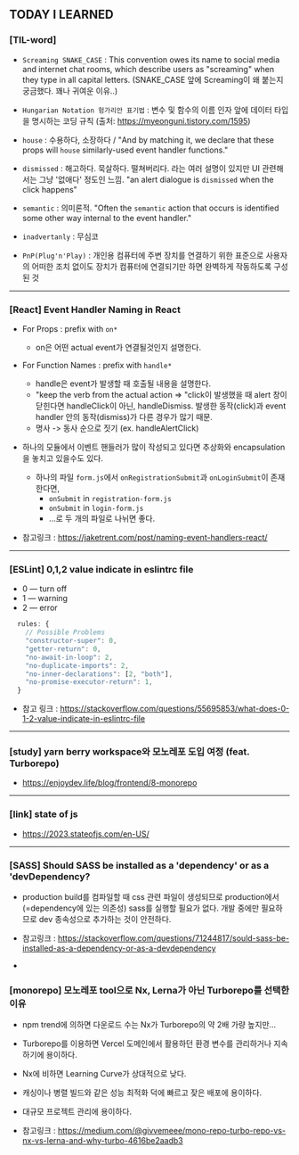 ## TODAY I LEARNED

### [TIL-word]

- `Screaming SNAKE_CASE` : This convention owes its name to social media and internet chat rooms, which describe users as "screaming" when they type in all capital letters. (SNAKE_CASE 앞에 Screaming이 왜 붙는지 궁금했다. 꽤나 귀여운 이유..)

- `Hungarian Notation 헝가리안 표기법` : 변수 및 함수의 이름 인자 앞에 데이터 타입을 명시하는 코딩 규칙 (출처: https://myeonguni.tistory.com/1595)

- `house` : 수용하다, 소장하다 / "And by matching it, we declare that these props will `house` similarly-used event handler functions."

- `dismissed` : 해고하다. 묵살하다. 떨쳐버리다. 라는 여러 설명이 있지만 UI 관련해서는 그냥 '없애다' 정도인 느낌. "an alert dialogue is `dismissed` when the click happens"

- `semantic` : 의미론적. "Often the `semantic` action that occurs is identified some other way internal to the event handler."

- `inadvertanly` : 무심코

- `PnP(Plug'n'Play)` : 개인용 컴퓨터에 주변 장치를 연결하기 위한 표준으로 사용자의 어떠한 조치 없이도 장치가 컴퓨터에 연결되기만 하면 완벽하게 작동하도록 구성된 것

---

### [React] Event Handler Naming in React

- For Props : prefix with `on*`

  - on은 어떤 actual event가 연결될것인지 설명한다.

- For Function Names : prefix with `handle*`

  - handle은 event가 발생할 때 호출될 내용을 설명한다.
  - "keep the verb from the actual action => "click이 발생했을 때 alert 창이 닫힌다면 handleClick이 아닌, handleDismiss. 발생한 동작(click)과 event handler 안의 동작(dismiss)가 다른 경우가 많기 때문.
  - 명사 -> 동사 순으로 짓기 (ex. handleAlertClick)

- 하나의 모듈에서 이벤트 핸들러가 많이 작성되고 있다면 추상화와 encapsulation을 놓치고 있을수도 있다.

  - 하나의 파일 `form.js`에서 `onRegistrationSubmit`과 `onLoginSubmit`이 존재한다면,
    - `onSubmit` in `registration-form.js`
    - `onSubmit` in `login-form.js`
    - ...로 두 개의 파일로 나뉘면 좋다.

- 참고링크 : https://jaketrent.com/post/naming-event-handlers-react/

---

### [ESLint] 0,1,2 value indicate in eslintrc file

- 0 — turn off
- 1 — warning
- 2 — error

```javascript
  rules: {
    // Possible Problems
    "constructor-super": 0,
    "getter-return": 0,
    "no-await-in-loop": 2,
    "no-duplicate-imports": 2,
    "no-inner-declarations": [2, "both"],
    "no-promise-executor-return": 1,
  }
```

- 참고 링크 : https://stackoverflow.com/questions/55695853/what-does-0-1-2-value-indicate-in-eslintrc-file

---

### [study] yarn berry workspace와 모노레포 도입 여정 (feat. Turborepo)

- https://enjoydev.life/blog/frontend/8-monorepo

---

### [link] state of js

- https://2023.stateofjs.com/en-US/

---

### [SASS] Should SASS be installed as a 'dependency' or as a 'devDependency?

- production build를 컴파일할 때 css 관련 파일이 생성되므로 production에서 (=dependency에 있는 의존성) sass를 실행할 필요가 없다. 개발 중에만 필요하므로 dev 종속성으로 추가하는 것이 안전하다.

- 참고링크 : https://stackoverflow.com/questions/71244817/sould-sass-be-installed-as-a-dependency-or-as-a-devdependency

-

### [monorepo] 모노레포 tool으로 Nx, Lerna가 아닌 Turborepo를 선택한 이유

- npm trend에 의하면 다운로드 수는 Nx가 Turborepo의 약 2배 가량 높지만...

- Turborepo를 이용하면 Vercel 도메인에서 활용하던 환경 변수를 관리하거나 지속하기에 용이하다.

- Nx에 비하면 Learning Curve가 상대적으로 낮다.

- 캐싱이나 병렬 빌드와 같은 성능 최적화 덕에 빠르고 잦은 배포에 용이하다.

- 대규모 프로젝트 관리에 용이하다.

- 참고링크 : https://medium.com/@givvemeee/mono-repo-turbo-repo-vs-nx-vs-lerna-and-why-turbo-4616be2aadb3
